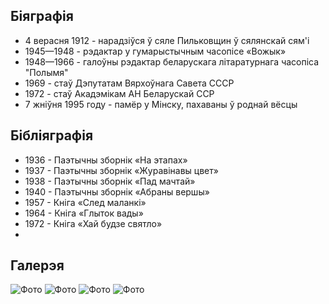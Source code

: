 ﻿---
name: Максім Танк (Яўген Іванавіч Скурко)
yearsoflife:   04.09.1912—07.08.1995
birthplace: Пильковщина, Мінская вобласць
description: Беларускі савецкі паэт, перакладчык, дзяржаўны дзеяч
src: https://upload.wikimedia.org/wikipedia/be/c/c2/MTank.jpg
video: https://www.youtube.com/watch?v=hsAADM21bx8
---

## Біяграфія
*  4 верасня 1912 - нарадзіўся ў сяле Пильковщин ў сялянскай сям'і
*  1945—1948 -  рэдактар ​​у гумарыстычным часопісе «Вожык»
*   1948—1966 - галоўны рэдактар ​​беларускага літаратурнага часопіса "Полымя"
*   1969 - стаў Дэпутатам Вярхоўнага Савета СССР
*   1972 - стаў Акадэмікам АН Беларускай ССР
*   7 жніўня 1995 году - памёр у Мінску, пахаваны ў роднай вёсцы

## Бібліяграфія
* 1936 - Паэтычны зборнік «На этапах» 
* 1937 - Паэтычны зборнік «Журавінавы цвет»
* 1938 - Паэтычны зборнік «Пад мачтай»
* 1940 - Паэтычны зборнік «Абраны вершы»
* 1957 - Кніга «След маланкі»
* 1964 - Кніга «Глыток вады» 
* 1972 - Кніга «Хай будзе святло»
* 


## Галерэя
![Фото](https://encrypted-tbn0.gstatic.com/images?q=tbn%3AANd9GcSvIN-ceFloLIsozMPCup_HyiF3M7h9Eb6qWd2wrUQZv_4XsWf4)
![Фото](https://encrypted-tbn0.gstatic.com/images?q=tbn%3AANd9GcT77yRBZ5bZQhqp_XYSYHahppozQ61dJCRqyUnRZ4vchuq4CUU5)
![Фото](https://encrypted-tbn0.gstatic.com/images?q=tbn%3AANd9GcSVaIxQbST9Hgf_fyXJ7wBGFvF4PR2OXdRTY6CDpijdXsRkjEv_)
![Фото](https://encrypted-tbn0.gstatic.com/images?q=tbn%3AANd9GcRPVm4TXt4w3s1nC7xMEZds-FkmJgUl6Ee9WXghdOG3m3g7YWKC)